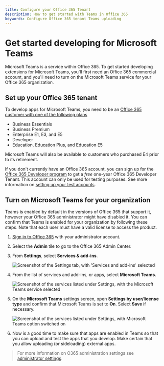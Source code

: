 ```yaml
---
title: Configure your Office 365 Tenant
description: How to get started with Teams in Office 365
keywords: Configure Office 365 tenant Teams uploading
---
```

# Get started developing for Microsoft Teams

Microsoft Teams is a service within Office 365. To get started developing extensions for Microsoft Teams, you'll first need an Office 365 commercial account, and you'll need to turn on the Microsoft Teams service for your Office 365 organization.

## Set up your Office 365 tenant

To develop apps for Microsoft Teams, you need to be an [Office 365 customer with one of the following plans](https://products.office.com/en-us/business/compare-more-office-365-for-business-plans).

* Business Essentials
* Business Premium
* Enterprise E1, E3, and E5
* Developer
* Education, Education Plus, and Education E5

Microsoft Teams will also be available to customers who purchased E4 prior to its retirement.

If you don't currently have an Office 365 account, you can sign up for the [Office 365 Developer program](https://dev.office.com/devprogram) to get a *free* one-year Office 365 Developer Tenant. This account can only be used for testing purposes.  See more information on [setting up your test accounts](https://support.office.com/en-us/article/Add-users-individually-or-in-bulk-to-Office-365-Admin-Help-1970f7d6-03b5-442f-b385-5880b9c256ec?ui=en-US&rs=en-US&ad=US).

## Turn on Microsoft Teams for your organization

Teams is enabled by default in the versions of Office 365 that support it, however your Office 365 administrator might have disabled it. You can confirm that Teams is enabled for your organization by following these steps. Note that each user must have a valid license to access the product.

1. [Sign in to Office 365](https://portal.office.com) with your administrator account.
2. Select the **Admin** tile to go to the Office 365 Admin Center.
3. From **Settings**, select **Services & add-ins**.

    ![Screenshot of the Settings tab, with 'Services and add-ins' selected](~/assets/images/setup_services.png)

4. From the list of services and add-ins, or apps, select **Microsoft Teams**.

    ![Screenshot of the services listed under Settings, with the Microsoft Teams service selected](~/assets/images/setup_select_teams.png)

5. On the **Microsoft Teams** settings screen, open **Settings by user/license type** and confirm that Microsoft Teams is set to **On**. Select **Save** if necessary.

    ![Screenshot of the services listed under Settings, with Microsoft Teams option switched on](~/assets/images/setup/enableteamsandapps.png)

6. Now is a good time to make sure that apps are enabled in Teams so that you can upload and test the apps that you develop. Make certain that you allow uploading (or sideloading) external apps.

> For more information on O365 administration settings see [administrator settings](https://support.office.com/article/Administrator-settings-for-Microsoft-Teams-3966a3f5-7e0f-4ea9-a402-41888f455ba2).